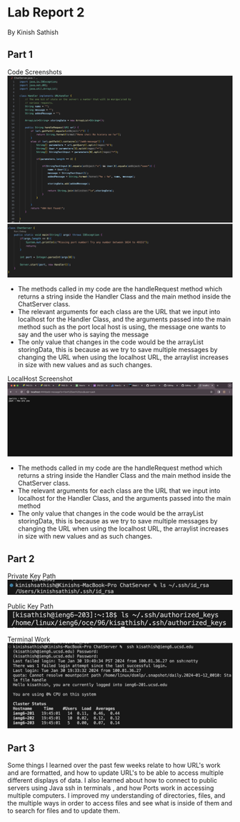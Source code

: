 # Lab Report 2
By Kinish Sathish


## Part 1
Code Screenshots
![Image](lab2codesc1.PNG)
![Image](lab2codesc2.PNG)

* The methods called in my code are the handleRequest method which returns a string inside the Handler Class and the main method inside the ChatServer class.
* The relevant arguments for each class are the URL that we input into localhost for the Handler Class, and the arguments passed into the main method such as the port local host is using, the message one wants to say and the user who is saying the message
* The only value that changes in the code would be the arrayList storingData, this is because as we try to save multiple messages by changing the URL when using the localhost URL,
  the arraylist increases in size with new values and as such changes. 

LocalHost Screenshot
![Image](lab2output.png)

* The methods called in my code are the handleRequest method which returns a string inside the Handler Class and the main method inside the ChatServer class.
* The relevant arguments for each class are the URL that we input into localhost for the Handler Class, and the arguments passed into the main method
* The only value that changes in the code would be the arrayList storingData, this is because as we try to save multiple messages by changing the URL when using the localhost URL,
  the arraylist increases in size with new values and as such changes. 

## Part 2
Private Key Path
![Image](lab2part2.png)

Public Key Path
![Image](labpart2(2).png)

Terminal Work
![Image](lab2part2(1).png)

## Part 3

Some things I learned over the past few weeks relate to how URL's work and are formatted, and how to update URL's to be able to access multiple different displays of data. I also learned about how to connect to public servers using Java ssh in terminals , and how Ports work in accessing multiple computers. I improved my understanding of directories, files, and the multiple ways in order to access files and see what is inside of them and to search for files and to update them.









